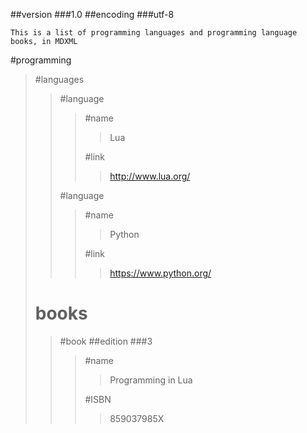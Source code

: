 ##version
###1.0
##encoding
###utf-8

`This is a list of programming languages and programming language books, in MDXML`

#programming
> #languages
> > #language
> > > #name
> > > > Lua
> > >
> > > #link
> > > > http://www.lua.org/
> >
> > #language
> > > #name
> > > > Python
> > >
> > > #link
> > > > https://www.python.org/
>
> # books
> > #book
> > ##edition
> > ###3
> > > #name
> > > > Programming in Lua
> > >
> > > #ISBN
> > > > 859037985X
